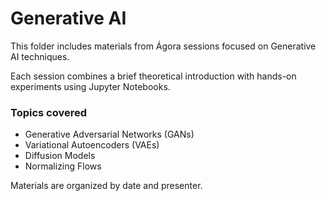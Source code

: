 # Generative AI

This folder includes materials from Ágora sessions focused on Generative AI techniques.

Each session combines a brief theoretical introduction with hands-on experiments using Jupyter Notebooks.

### Topics covered
- Generative Adversarial Networks (GANs)
- Variational Autoencoders (VAEs)
- Diffusion Models
- Normalizing Flows

Materials are organized by date and presenter.
